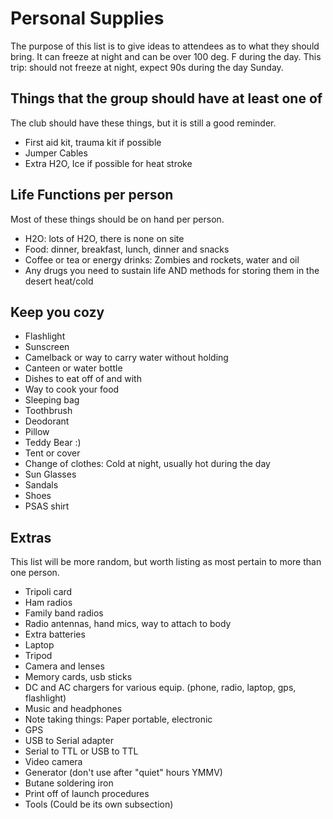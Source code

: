 # Personal Supplies

The purpose of this list is to give ideas to attendees as to what they should bring.
It can freeze at night and can be over 100 deg. F during the day.
This trip: should not freeze at night, expect 90s during the day Sunday.

## Things that the group should have at least one of

The club should have these things, but it is still a good reminder.

 - First aid kit, trauma kit if possible
 - Jumper Cables
 - Extra H2O, Ice if possible for heat stroke

## Life Functions per person

Most of these things should be on hand per person.

 - H2O: lots of H2O, there is none on site
 - Food: dinner, breakfast, lunch, dinner and snacks
 - Coffee or tea or energy drinks: Zombies and rockets, water and oil
 - Any drugs you need to sustain life AND methods for storing them in the desert heat/cold

## Keep you cozy

 - Flashlight
 - Sunscreen
 - Camelback or way to carry water without holding
 - Canteen or water bottle
 - Dishes to eat off of and with
 - Way to cook your food
 - Sleeping bag
 - Toothbrush
 - Deodorant
 - Pillow
 - Teddy Bear :)
 - Tent or cover
 - Change of clothes: Cold at night, usually hot during the day
 - Sun Glasses
 - Sandals
 - Shoes
 - PSAS shirt

## Extras

This list will be more random, but worth listing as most pertain to more than one person.

 - Tripoli card
 - Ham radios
 - Family band radios
 - Radio antennas, hand mics, way to attach to body
 - Extra batteries
 - Laptop
 - Tripod
 - Camera and lenses
 - Memory cards, usb sticks
 - DC and AC chargers for various equip. (phone, radio, laptop, gps, flashlight)
 - Music and headphones
 - Note taking things: Paper portable, electronic
 - GPS
 - USB to Serial adapter
 - Serial to TTL or USB to TTL
 - Video camera
 - Generator (don't use after "quiet" hours YMMV)
 - Butane soldering iron
 - Print off of launch procedures
 - Tools (Could be its own subsection)
